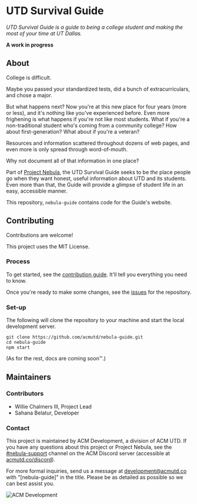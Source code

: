 # UTD Survival Guide
*UTD Survival Guide is a guide to being a college student and making the most of your time at UT Dallas.*

**A work in progress**

## About
College is difficult.

Maybe you passed your standardized tests, did a bunch of extracurriculars, and
chose a major.

But what happens next? Now you're at this new place for four years (more or
less), and it's nothing like you've experienced before. Even more frighening is
what happens if you're not like most students. What if you're a non-traditional
student who's coming from a community college? How about first-generation? What
about if you're a veteran?

Resources and information scattered throughout dozens of web pages, and even
more is only spread through word-of-mouth.

Why not document all of that information in one place?

Part of [Project Nebula](https://github.com/acmutd/nebula-web), the UTD Survival
Guide seeks to be _the_ place people go when they want honest, useful
information about UTD and its students. Even more than that, the Guide will
provide a glimpse of student life in an easy, accessible manner.

This repository, `nebula-guide` contains code for the Guide's website.

## Contributing
Contributions are welcome!

This project uses the MIT License.

### Process
To get started, see the [contribution guide](./CONTRIBUTING.md). It'll tell you
everything you need to know.

Once you're ready to make some changes, see the
[issues](https://github.com/acmutd/nebula-guide/issues) for the repository.

### Set-up
The following will clone the repository to your machine and start the local
development server.

```shell script
git clone https://github.com/acmutd/nebula-guide.git
cd nebula-guide
npm start
```

(As for the rest, docs are coming soon™.)

## Maintainers

### Contributors
- Willie Chalmers III, Project Lead
- Sahana Belatur, Developer

### Contact
This project is maintained by ACM Development, a division of ACM UTD. If you have
any questions about this project or Project Nebula, see the [#nebula-support](https://discord.com/channels/692266201644007424/811419400753905714)
channel on the ACM Discord server (accessible at [acmutd.co/discord](https://acmutd.co/discord)).

For more formal inquiries, send us a message at [development@acmutd.co](mailto:development@acmutd.co)
with "[nebula-guide]" in the title. Please be as detailed as possible so we can
best assist you.

![ACM Development](https://www.acmutd.co/brand/Development/Banners/light_dark_background.png)
